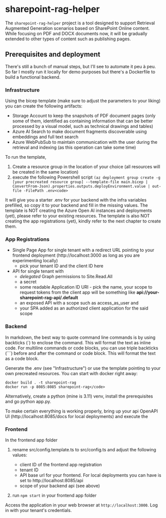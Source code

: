 # sharepoint-rag-helper

The `sharepoint-rag-helper` project is a tool designed to support Retrieval Augmented Generation scenarios based on SharePoint Online content.
While focusing on PDF and DOCX documents now, it will be gradually extended to other types of content such as publishing pages.


## Prerequisites and deployment
There's still a bunch of manual steps, but I'll see to automate it peu à peu. So far I mostly run it locally for demo purposes but there's a Dockerfile to build a functional backend.

### Infrastructure 
Using the bicep template (make sure to adjust the parameters to your liking) you can create the following artifacts:
* Storage Account to keep the snapshots of PDF document pages (only some of them, identified as containing information that can be better processed by a visual model, such as technical drawings and tables)
* Azure AI Search to make document fragments discoverable using embeddings and full text search
* Azure WebPubSub to maintain communication with the user during the retrieval and indexing (as this operation can take some time) 

To run the template, 
1. Create a resource group in the location of your choice (all resources will be created in the same location)
2. execute the following Powershell script
```(az deployment group create -g [your precreated resource group] --template-file main.bicep | ConvertFrom-Json).properties.outputs.deployEnvironment.value | out-file -FilePath .env<code>```

It will give you a starter .env for your backend with the infra variables prefilled, so copy it to your backend and fill in the missing values.
The template is NOT creating the Azure Open AI instances and deployments (yet), please refer to your existing resources.
The template is also NOT creating the app registrations (yet), kindly refer to the next chapter to create them.

### App Registrations
* Single Page App for single tenant with a redirect URL pointing to your frontend deployment (http://localhost:3000 as long as you are experimenting locally)
    * pick your tenant ID and the client ID here
* API for single tenant with 
    * _delegated_ Graph permissions to Site.Read.All
    * a secret
    * some readable Application ID URI - pick the name, your scope to request tokens from the client app will be something like **api://your-sharepoint-rag-api/.default**
    * an exposed API with a scope such as access_as_user and
    * your SPA added as an authorized client application for the said scope

### Backend

In markdown, the best way to quote command line commands is by using backticks (`) to enclose the command. This will format the text as inline code. For multiline commands or code blocks, you can use triple backticks (```) before and after the command or code block. This will format the text as a code block.


Generate the .env (see "Infrastructure") or use the template pointing to your own precreated resources.
You can start with docker right away:

```
docker build . -t sharepoint-rag
docker run -p 8085:8085 sharepoint-rag</code>
```

Alternatively, create a python (mine is 3.11) venv, install the prerequisites and go python app.py.

To make certain everything is working properly, bring up your api OpenAPI UI (http://localhost:8085/docs for local deployments) and execute the 

### Frontend

In the frontend app folder
1. rename src/config.template.ts to src/config.ts and adjust the following values:
    * client ID of the frontend app registration
    * tenant ID
    * API base url for your frontend. For local deployments you can have is set to http://localhost:8085/api
    * scope of your backend api (see above)

1. run `npm start` in your frontend app folder

Access the application in your web browser at `http://localhost:3000`. Log in with your tenant's credentials.

